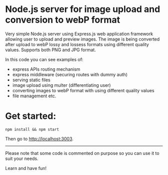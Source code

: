 # Node.js server for image upload and conversion to webP format

Very simple Node.js server using Express.js web application framework allowing user to upload and preview images.
The image is being converted after upload to webP lossy and lossess formats using different quality values.
Supports both PNG and JPG format. 

In this code you can see examples of:
 - express APIs routing mechanism
 - express middleware (securing routes with dummy auth)
 - serving static files
 - image upload using multer (differentiating user)
 - converting images to webP format with using different quality values
 - file management etc.
 
# Get started: 
    
    npm install && npm start

Then go to [http://localhost:3003](http://localhost:3003). 

---
Please note that some code is commented on purpose so you can use it to suit your needs.

Learn and have fun!
